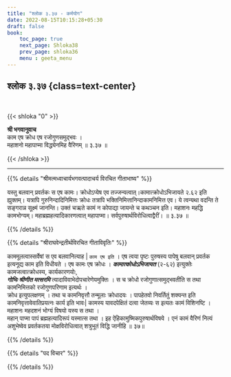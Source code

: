 ```yaml
---
title: "श्लोक ३.३७ - कर्मयोग"
date: 2022-08-15T10:15:28+05:30
draft: false
book:
    toc_page: true
    next_page: Shloka38
    prev_page: shloka36
    menu : geeta_menu
---
```




## श्लोक  ३.३७ {class=text-center}

<br/>

{{< shloka  "0"  >}}


**श्री भगवानुवाच**  
काम एष क्रोध एष रजोगुणसमुद्भवः ।  
महाशनो महापाप्मा विद्ध्येनमिह वैरिणम् ॥ ३.३७ ॥


{{< /shloka >}}

---


{{% details "श्रीमत्मध्वाचार्यभगवत्पादाचर्य विरचित  गीताभाष्य" %}}

यस्तु बलवान् प्रवर्तकः स एष कामः। 
क्रोधोऽप्येष एव तज्जन्यत्वात्।कामात्क्रोधोऽभिजायते २.६२ 
इति ह्युक्तम्। 
यत्रापि गुरुनिन्दादिनिमित्तः क्रोधः तत्रापि 
भक्तिनिमित्तानिन्दाकामनिमित्त एव। 
ये त्वन्यथा वदन्ति ते सङ्गरान्न सूक्ष्मं जानन्ति। 
उक्तं चऋते कामं न कोपाद्या जायन्ते च कथञ्चन इति। 
महाशनः महद्धि कामभोग्यम्। महाब्रह्महत्यादिकारणत्वात् महापाप्मा। 
सर्वपुरुषार्थविरोधित्वाद्वैरीं। ॥ ३.३७ ॥

{{% /details %}}



{{% details "श्रीराघवेन्द्रतीर्थविरचित गीताविवृतिः" %}}


काममूलत्वास्सर्वेषां स एव बलवानित्याह | `काम एष इति` । 
एष त्वया पृष्टः पुरुषस्य पापेषु बलवान्‌ प्रवर्तक इत्यनूद्य काम 
इति विधीयते । एष कामः एष क्रोधः । ***कामात्कोधोऽभिजायत*** (२-६२) 
इत्युक्तेः कामजत्वात्क्रोधस्य, कार्यकारणयोः,  
***गोभिः श्रीणीत मत्सरमि*** त्यादाविवाभेदोपचारेणेयमुक्तिः । स 
च क्रोधो रजोगुणात्समुद्भवतीति स तथा कामनिमित्तको रजोगुणपरिणाम 
इत्यर्थः ।   
क्रोध इत्युपलक्षणम्‌ । तथा च कामनिवृत्तौ तन्मूलाः  क्रोधादयः । 
पापहेतवो निवर्तितुं शक्यन्त इति कामनिवृत्तावेवातिप्रयत्नः  कार्य इति 
भावः| कामस्य यावदपेक्षितं दत्वा जेतव्यः स इत्यतः कामं विशिनष्टि 
। महाशनः महदशनं भोग्यं विषयो यस्य स तथा ।   
महान्‌ पाप्मा पापं ब्रह्महत्यादिरूपं यस्मात्स तथा । 
इह ऐहिकामुष्मिकपुरुषार्थविषये । एनं कामं वैरिणं नित्यं 
अशुभेष्वेव प्रवर्तकतया मोक्षविरोधित्वात्‌ शत्रुभूतं विद्धि जानीहि 
॥ ३७॥

{{% /details %}}



{{% details "पद विचार" %}}


{{% /details %}}
